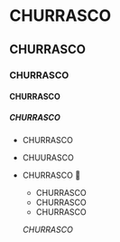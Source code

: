 # CHURRASCO

## CHURRASCO

### CHURRASCO

#### CHURRASCO

##### CHURRASCO

* CHURRASCO

* CHUURASCO

* CHURRASCO :feet:

  - CHURRASCO
  - CHURRASCO
  - CHURRASCO

  

  _CHURRASCO_

  

  

  

